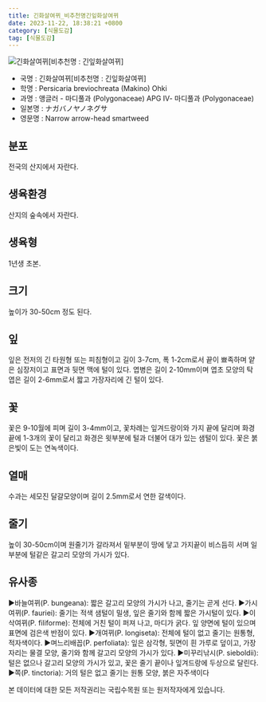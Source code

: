 ```yaml
---
title: 긴화살여뀌_비추천명긴잎화살여뀌
date: 2023-11-22, 18:38:21 +0800
category: [식물도감]
tag: [식물도감]
---
```




![긴화살여뀌[비추천명 : 긴잎화살여뀌]](http://www.nature.go.kr/fileUpload/plants/basic/Polygonaceae/Persicaria/1224/1224_1_th2.jpg)
- 국명 : 긴화살여뀌[비추천명 : 긴잎화살여뀌]
- 학명 : Persicaria breviochreata (Makino) Ohki
- 과명 : 앵글러 - 마디풀과 (Polygonaceae) APG Ⅳ- 마디풀과 (Polygonaceae)
- 일본명 : ナガバノヤノネグサ
- 영문명 : Narrow arrow-head smartweed


## 분포
전국의 산지에서 자란다.
## 생육환경
산지의 숲속에서 자란다.
## 생육형
1년생 초본.
## 크기
높이가 30-50cm 정도 된다.
## 잎
잎은 전저의 긴 타원형 또는 피침형이고 길이 3-7cm, 폭 1-2cm로서 끝이 뾰족하며 얕은 심장저이고 표면과 뒷면 맥에 털이 있다. 엽병은 길이 2-10mm이며 엽초 모양의 탁엽은 길이 2-6mm로서 짧고 가장자리에 긴 털이 있다.
## 꽃
꽃은 9-10월에 피며 길이 3-4mm이고, 꽃차례는 잎겨드랑이와 가지 끝에 달리며 화경 끝에 1-3개의 꽃이 달리고 화경은 윗부분에 털과 더불어 대가 있는 샘털이 있다. 꽃은 붉은빛이 도는 연녹색이다.
## 열매
수과는 세모진 달걀모양이며 길이 2.5mm로서 연한 갈색이다.
## 줄기
높이 30-50cm이며 원줄기가 갈라져서 밑부분이 땅에 닿고 가지끝이 비스듬히 서며 일부분에 털같은 갈고리 모양의 가시가 있다.
## 유사종
▶바늘여뀌(P. bungeana): 짧은 갈고리 모양의 가시가 나고, 줄기는 곧게 선다.▶가시여뀌(P. fauriei): 줄기는 적색 샘털이 밀생, 잎은 줄기와 함께 짧은 가시털이 있다.▶이삭여뀌(P. filiforme): 전체에 거친 털이 퍼져 나고, 마디가 굵다. 잎 양면에 털이 있으며 표면에 검은색 반점이 있다.▶개여뀌(P. longiseta): 전체에 털이 없고 줄기는 원통형, 적자색이다.▶며느리배꼽(P. perfoliata): 잎은 삼각형, 뒷면이 흰 가루로 덮이고, 가장자리는 물결 모양, 줄기와 함께 갈고리 모양의 가시가 있다.▶미꾸리낚시(P. sieboldii): 털은 없으나 갈고리 모양의 가시가 있고, 꽃은 줄기 끝이나 잎겨드랑에 두상으로 달린다.▶쪽(P. tinctoria): 거의 털은 없고 줄기는 원통 모양, 붉은 자주색이다






본 데이터에 대한 모든 저작권리는 국립수목원 또는 원저작자에게 있습니다.
